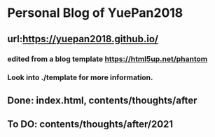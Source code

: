 # Personal Blog of YuePan2018
## url:https://yuepan2018.github.io/
### edited from a blog template https://html5up.net/phantom
### Look into ./template for more information.

## Done: index.html, contents/thoughts/after
## To DO: contents/thoughts/after/2021